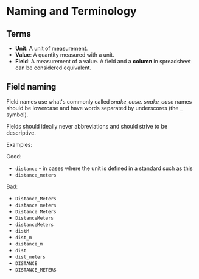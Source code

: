 # Naming and Terminology

## Terms

- **Unit**: A unit of measurement.
- **Value**: A quantity measured with a unit.
- **Field**: A measurement of a value. A field and a **column** in spreadsheet
  can be considered equivalent.

## Field naming

Field names use what's commonly called _snake_case_.
_snake_case_ names should be lowercase and have words separated by underscores
(the `_` symbol).

Fields should ideally never abbreviations and should strive to be descriptive.

Examples:

Good:

- `distance` - in cases where the unit is defined in a standard such as this
- `distance_meters`

Bad:

- `Distance_Meters`
- `distance meters`
- `Distance Meters`
- `DistanceMeters`
- `distanceMeters`
- `distM`
- `dist_m`
- `distance_m`
- `dist`
- `dist_meters`
- `DISTANCE`
- `DISTANCE_METERS`
